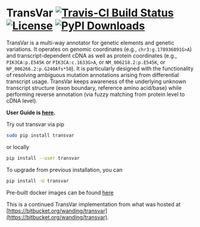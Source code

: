 
# TransVar [![Travis-CI Build Status](https://travis-ci.org/zwdzwd/transvar.svg?branch=master)](https://travis-ci.org/zwdzwd/transvar) [![License](http://img.shields.io/:license-mit-blue.svg)](http://doge.mit-license.org) [![PyPI Downloads](https://img.shields.io/pypi/dm/transvar.svg)](https://pypi.org/project/TransVar/)

TransVar is a multi-way annotator for genetic elements and genetic variations. It operates on genomic coordinates (e.g., `chr3:g.178936091G>A`) and transcript-dependent cDNA as well as protein coordinates (e.g., `PIK3CA:p.E545K` or `PIK3CA:c.1633G>A`, or `NM_006218.2:p.E545K`, or `NP_006266.2:p.G240Afs*50`). It is particularly designed with the functionality of resolving ambiguous mutation annotations arising from differential transcript usage. TransVar keeps awareness of the underlying unknown transcript structure (exon boundary, reference amino acid/base) while performing reverse annotation (via fuzzy matching from protein level to cDNA level).

**User Guide is [here](http://transvar.readthedocs.io/en/latest/).**

Try out transvar via pip

```bash
sudo pip install transvar
```
or locally
```bash
pip install --user transvar
```

To upgrade from previous installation, you can
```bash
pip install -U transvar
```

Pre-built docker images can be found [here](https://cloud.docker.com/repository/docker/zhouwanding/transvar/general)

This is a continued TransVar implementation from what was hosted at [https://bitbucket.org/wanding/transvar](https://bitbucket.org/wanding/transvar).
